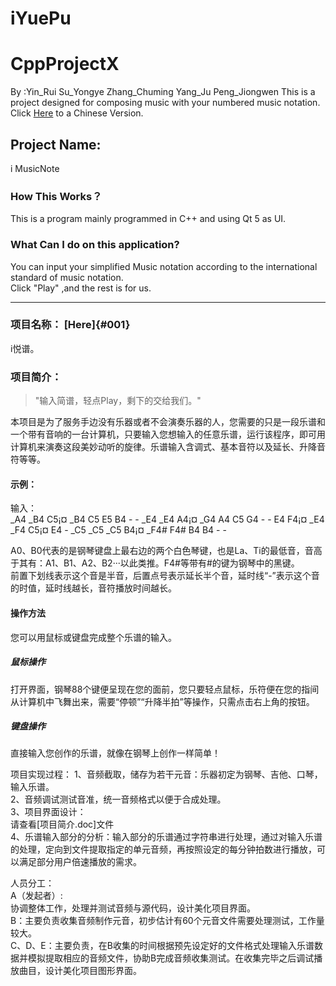 # iYuePu
# CppProjectX
By :Yin_Rui Su_Yongye Zhang_Chuming Yang_Ju Peng_Jiongwen 
This is a project designed for composing music with your numbered music notation.  
Click [Here](#001) to a Chinese Version.   

## Project Name:  
i MusicNote  
### How This Works？
This is a program mainly programmed in C++ and using Qt 5 as UI.  
### What Can I do on this application?
You can input your simplified Music notation according to the international standard of music notation.  
Click "Play" ,and the rest is for us.  
 
-------


### 项目名称： [Here]{#001} 
i悦谱。  
### 项目简介：

> "输入简谱，轻点Play，剩下的交给我们。"

本项目是为了服务手边没有乐器或者不会演奏乐器的人，您需要的只是一段乐谱和一个带有音响的一台计算机，只要输入您想输入的任意乐谱，运行该程序，即可用计算机来演奏这段美妙动听的旋律。乐谱输入含调式、基本音符以及延长、升降音符等等。  
#### 示例：  
输入：  
_A4 _B4 C5¡¤ _B4 C5 E5 B4  -  - 
_E4 _E4 A4¡¤ _G4 A4 C5 G4  -  - 
E4 F4¡¤ _E4 _F4 C5¡¤ E4  - 
_C5 _C5 _C5 B4¡¤ _F4# F4# B4 B4  -  -  

A0、B0代表的是钢琴键盘上最右边的两个白色琴键，也是La、Ti的最低音，音高于其有：A1、B1、A2、B2···以此类推。F4#等带有#的键为钢琴中的黑键。  
前置下划线表示这个音是半音，后置点号表示延长半个音，延时线“-”表示这个音的时值，延时线越长，音符播放时间越长。

#### 操作方法
您可以用鼠标或键盘完成整个乐谱的输入。
##### 鼠标操作
打开界面，钢琴88个键便呈现在您的面前，您只要轻点鼠标，乐符便在您的指间从计算机中飞舞出来，需要“停顿”“升降半拍”等操作，只需点击右上角的按钮。
##### 键盘操作
直接输入您创作的乐谱，就像在钢琴上创作一样简单！

项目实现过程：
1、音频截取，储存为若干元音：乐器初定为钢琴、吉他、口琴，输入乐谱。  
2、音频调试测试音准，统一音频格式以便于合成处理。  
3、项目界面设计：    
请查看[项目简介.doc]文件  
4、乐谱输入部分的分析：输入部分的乐谱通过字符串进行处理，通过对输入乐谱的处理，定向到文件提取指定的单元音频，再按照设定的每分钟拍数进行播放，可以满足部分用户倍速播放的需求。  
  
人员分工：  
A（发起者）:  
协调整体工作，处理并测试音频与源代码，设计美化项目界面。    
B：主要负责收集音频制作元音，初步估计有60个元音文件需要处理测试，工作量较大。  
C、D、E：主要负责，在B收集的时间根据预先设定好的文件格式处理输入乐谱数据并模拟提取相应的音频文件，协助B完成音频收集测试。在收集完毕之后调试播放曲目，设计美化项目图形界面。  
